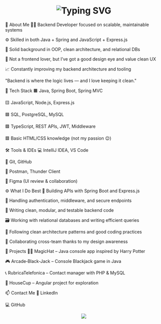 <h1 align="center"> <img src="https://readme-typing-svg.herokuapp.com?font=Fira+Code&weight=700&size=28&pause=1000&color=00D1FF&center=true&vCenter=true&width=480&lines=Andrea+Macellaro+La+Franca!;Backend+Developer;Java+%7C+Spring+%7C+Express.js;Based+in+Italy+🇮🇹" alt="Typing SVG" /> </h1>
🧠 About Me
👨‍💻 Backend Developer focused on scalable, maintainable systems

⚙️ Skilled in both Java + Spring and JavaScript + Express.js

🧠 Solid background in OOP, clean architecture, and relational DBs

🎨 Not a frontend lover, but I’ve got a good design eye and value clean UX

📈 Constantly improving my backend architecture and tooling

"Backend is where the logic lives — and I love keeping it clean."

🚀 Tech Stack
🟧 Java, Spring Boot, Spring MVC

🟨 JavaScript, Node.js, Express.js

🟦 SQL, PostgreSQL, MySQL

🟪 TypeScript, REST APIs, JWT, Middleware

🟥 Basic HTML/CSS knowledge (not my passion 😉)

🛠️ Tools & IDEs
💻 IntelliJ IDEA, VS Code

🔄 Git, GitHub

🧪 Postman, Thunder Client

🧠 Figma (UI review & collaboration)

⚙️ What I Do Best
🔧 Building APIs with Spring Boot and Express.js

🔐 Handling authentication, middleware, and secure endpoints

🧱 Writing clean, modular, and testable backend code

🗃️ Working with relational databases and writing efficient queries

🧠 Following clean architecture patterns and good coding practices

🤝 Collaborating cross-team thanks to my design awareness

📂 Projects
🧙‍♂️ MagicHat – Java console app inspired by Harry Potter

🎮 Arcade‑Black‑Jack – Console Blackjack game in Java

📞 RubricaTelefonica – Contact manager with PHP & MySQL

🧪 HouseCup – Angular project for exploration

📫 Contact Me
🔗 LinkedIn

💻 GitHub

<p align="center"> <img src="https://capsule-render.vercel.app/api?type=waving&color=0:00D1FF,100:3A0CA3&height=120&section=footer"/> </p>
